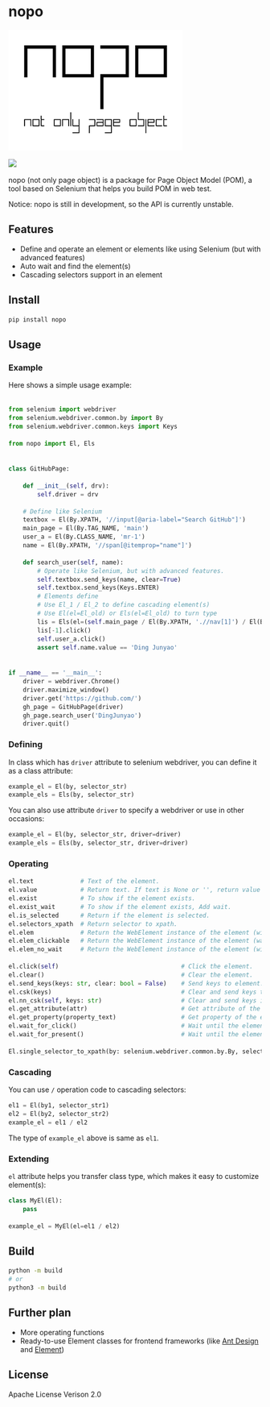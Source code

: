 # nopo

![](./logo.png)

![](https://badge.fury.io/py/nopo.svg)

nopo (not only page object) is a package for Page Object Model (POM), a tool based on Selenium that helps you build POM in web test.

Notice: nopo is still in development, so the API is currently unstable.

## Features

- Define and operate an element or elements like using Selenium (but with advanced features)
- Auto wait and find the element(s)
- Cascading selectors support in an element

## Install

```bash
pip install nopo
```

## Usage

### Example

Here shows a simple usage example:

```python

from selenium import webdriver
from selenium.webdriver.common.by import By
from selenium.webdriver.common.keys import Keys

from nopo import El, Els


class GitHubPage:

    def __init__(self, drv):
        self.driver = drv

    # Define like Selenium
    textbox = El(By.XPATH, '//input[@aria-label="Search GitHub"]')
    main_page = El(By.TAG_NAME, 'main')
    user_a = El(By.CLASS_NAME, 'mr-1')
    name = El(By.XPATH, '//span[@itemprop="name"]')

    def search_user(self, name):
        # Operate like Selenium, but with advanced features.
        self.textbox.send_keys(name, clear=True)
        self.textbox.send_keys(Keys.ENTER)
        # Elements define
        # Use El_1 / El_2 to define cascading element(s)
        # Use El(el=El_old) or Els(el=El_old) to turn type
        lis = Els(el=(self.main_page / El(By.XPATH, './/nav[1]') / El(By.TAG_NAME, 'a')))
        lis[-1].click()
        self.user_a.click()
        assert self.name.value == 'Ding Junyao'


if __name__ == '__main__':
    driver = webdriver.Chrome()
    driver.maximize_window()
    driver.get('https://github.com/')
    gh_page = GitHubPage(driver)
    gh_page.search_user('DingJunyao')
    driver.quit()
```

### Defining

In class which has `driver` attribute to selenium webdriver, you can define it as a class attribute:

```python
example_el = El(by, selector_str)
example_els = Els(by, selector_str)
```

You can also use attribute `driver` to specify a webdriver or use in other occasions:

```python
example_el = El(by, selector_str, driver=driver)
example_els = Els(by, selector_str, driver=driver)
```

### Operating

```python
el.text             # Text of the element.
el.value            # Return text. If text is None or '', return value property (mostly for input element).
el.exist            # To show if the element exists.
el.exist_wait       # To show if the element exists, Add wait.
el.is_selected      # Return if the element is selected.
el.selectors_xpath  # Return selector to xpath.
el.elem             # Return the WebElement instance of the element (with wait).
el.elem_clickable   # Return the WebElement instance of the element (wait for clickable).
el.elem_no_wait     # Return the WebElement instance of the element (without wait).

el.click(self)                                  # Click the element.
el.clear()                                      # Clear the element.
el.send_keys(keys: str, clear: bool = False)    # Send keys to element. If clear is True, clear the element before sending.
el.csk(keys)                                    # Clear and send keys to element.
el.nn_csk(self, keys: str)                      # Clear and send keys if keys is not None.
el.get_attribute(attr)                          # Get attribute of the element.
el.get_property(property_text)                  # Get property of the element.
el.wait_for_click()                             # Wait until the element is clickable.
el.wait_for_present()                           # Wait until the element is present.

El.single_selector_to_xpath(by: selenium.webdriver.common.by.By, selector: str) # Return single selector to xpath.
```

### Cascading

You can use `/` operation code to cascading selectors:

```python
el1 = El(by1, selector_str1)
el2 = El(by2, selector_str2)
example_el = el1 / el2
```

The type of `example_el` above is same as `el1`.

### Extending

`el` attribute helps you transfer class type, which makes it easy to customize element(s):

```python
class MyEl(El):
    pass

example_el = MyEl(el=el1 / el2)
```

## Build

```bash
python -m build
# or
python3 -m build
```

## Further plan

- More operating functions
- Ready-to-use Element classes for frontend frameworks (like [Ant Design](https://ant.design/) and [Element](https://element-plus.org/))

## License

Apache License Verison 2.0
